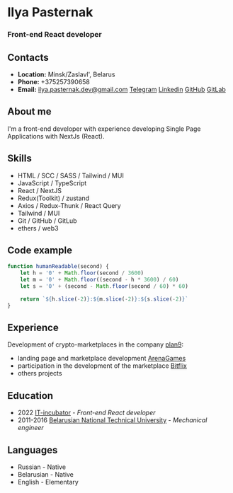 # Ilya Pasternak
### Front-end React developer
## Contacts
* **Location:** Minsk/Zaslavl', Belarus
* **Phone:** +375257390658
* **Email:** ilya.pasternak.dev@gmail.com
 [Telegram](https://t.me/pasterzoom) [Linkedin](https://www.linkedin.com/in/ilya-pasternak-274951243/) [GitHub](https://github.com/PasterZOOM) [GitLab](https://gitlab.com/pasterzoom)
  
## About me
I'm a front-end developer with experience developing Single Page Applications with NextJs (React).

## Skills
* HTML / SCC / SASS / Tailwind / MUI
* JavaScript / TypeScript
* React / NextJS 
* Redux(Toolkit) / zustand
* Axios / Redux-Thunk / React Query 
* Tailwind / MUI
* Git / GitHub / GitLub
* ethers / web3

## Code example
```javascript
function humanReadable(second) {
    let h = '0' + Math.floor(second / 3600)
    let m = '0' + Math.floor((second - h * 3600) / 60)
    let s = '0' + (second - Math.floor(second / 60) * 60)

    return `${h.slice(-2)}:${m.slice(-2)}:${s.slice(-2)}`
}
```

## Experience
Development of crypto-marketplaces in the company [plan9](https://plan9.tech/):
* landing page and marketplace development [ArenaGames](https://arenavs.com/)
* participation in the development of the marketplace [Bitflix](https://btfx.io/marketplace)
* others projects

## Education
* 2022 [IT-incubator](https://it-incubator.io/) - *Front-end React developer*
* 2011-2016 [Belarusian National Technical University](https://bntu.by/) - *Mechanical engineer*

## Languages
* Russian - Native
* Belarusian - Native
* English - Elementary